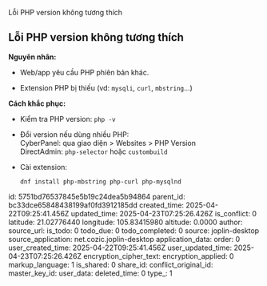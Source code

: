 Lỗi PHP version không tương thích

## **Lỗi PHP version không tương thích**

**Nguyên nhân:**

- Web/app yêu cầu PHP phiên bản khác.
    
- Extension PHP bị thiếu (vd: `mysqli`, `curl`, `mbstring`...)
    

**Cách khắc phục:**

- Kiểm tra PHP version: `php -v`
    
- Đổi version nếu dùng nhiều PHP:  
    CyberPanel: qua giao diện > Websites > PHP Version  
    DirectAdmin: `php-selector` hoặc `custombuild`
    
- Cài extension:
    
    `dnf install php-mbstring php-curl php-mysqlnd`

id: 5751bd76537845e5b19c24dea5b94864
parent_id: bc33dce65848438199af0fd3912185dd
created_time: 2025-04-22T09:25:41.456Z
updated_time: 2025-04-23T07:25:26.426Z
is_conflict: 0
latitude: 21.02776440
longitude: 105.83415980
altitude: 0.0000
author: 
source_url: 
is_todo: 0
todo_due: 0
todo_completed: 0
source: joplin-desktop
source_application: net.cozic.joplin-desktop
application_data: 
order: 0
user_created_time: 2025-04-22T09:25:41.456Z
user_updated_time: 2025-04-23T07:25:26.426Z
encryption_cipher_text: 
encryption_applied: 0
markup_language: 1
is_shared: 0
share_id: 
conflict_original_id: 
master_key_id: 
user_data: 
deleted_time: 0
type_: 1